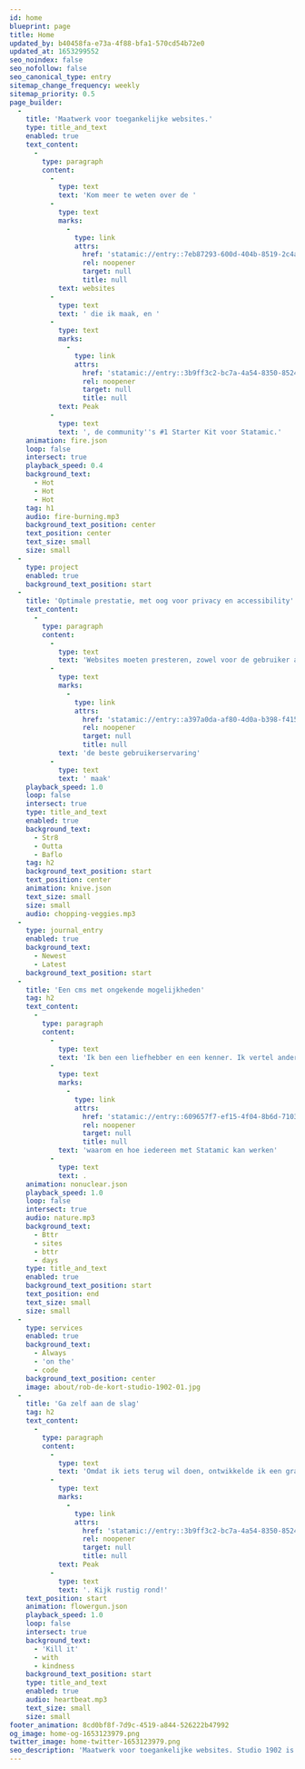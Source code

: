 ```yaml
---
id: home
blueprint: page
title: Home
updated_by: b40458fa-e73a-4f88-bfa1-570cd54b72e0
updated_at: 1653299552
seo_noindex: false
seo_nofollow: false
seo_canonical_type: entry
sitemap_change_frequency: weekly
sitemap_priority: 0.5
page_builder:
  -
    title: 'Maatwerk voor toegankelijke websites.'
    type: title_and_text
    enabled: true
    text_content:
      -
        type: paragraph
        content:
          -
            type: text
            text: 'Kom meer te weten over de '
          -
            type: text
            marks:
              -
                type: link
                attrs:
                  href: 'statamic://entry::7eb87293-600d-404b-8519-2c4a2ebc9e51'
                  rel: noopener
                  target: null
                  title: null
            text: websites
          -
            type: text
            text: ' die ik maak, en '
          -
            type: text
            marks:
              -
                type: link
                attrs:
                  href: 'statamic://entry::3b9ff3c2-bc7a-4a54-8350-8524f9525cb2'
                  rel: noopener
                  target: null
                  title: null
            text: Peak
          -
            type: text
            text: ', de community''s #1 Starter Kit voor Statamic.'
    animation: fire.json
    loop: false
    intersect: true
    playback_speed: 0.4
    background_text:
      - Hot
      - Hot
      - Hot
    tag: h1
    audio: fire-burning.mp3
    background_text_position: center
    text_position: center
    text_size: small
    size: small
  -
    type: project
    enabled: true
    background_text_position: start
  -
    title: 'Optimale prestatie, met oog voor privacy en accessibility'
    text_content:
      -
        type: paragraph
        content:
          -
            type: text
            text: 'Websites moeten presteren, zowel voor de gebruiker als voor de beheerder. Lees meer over hoe ik websites met '
          -
            type: text
            marks:
              -
                type: link
                attrs:
                  href: 'statamic://entry::a397a0da-af80-4d0a-b398-f415fd9dd847'
                  rel: noopener
                  target: null
                  title: null
            text: 'de beste gebruikerservaring'
          -
            type: text
            text: ' maak'
    playback_speed: 1.0
    loop: false
    intersect: true
    type: title_and_text
    enabled: true
    background_text:
      - Str8
      - Outta
      - Baflo
    tag: h2
    background_text_position: start
    text_position: center
    animation: knive.json
    text_size: small
    size: small
    audio: chopping-veggies.mp3
  -
    type: journal_entry
    enabled: true
    background_text:
      - Newest
      - Latest
    background_text_position: start
  -
    title: 'Een cms met ongekende mogelijkheden'
    tag: h2
    text_content:
      -
        type: paragraph
        content:
          -
            type: text
            text: 'Ik ben een liefhebber en een kenner. Ik vertel anderen dan ook graag '
          -
            type: text
            marks:
              -
                type: link
                attrs:
                  href: 'statamic://entry::609657f7-ef15-4f04-8b6d-7103d54ae1c5'
                  rel: noopener
                  target: null
                  title: null
            text: 'waarom en hoe iedereen met Statamic kan werken'
          -
            type: text
            text: .
    animation: nonuclear.json
    playback_speed: 1.0
    loop: false
    intersect: true
    audio: nature.mp3
    background_text:
      - Bttr
      - sites
      - bttr
      - days
    type: title_and_text
    enabled: true
    background_text_position: start
    text_position: end
    text_size: small
    size: small
  -
    type: services
    enabled: true
    background_text:
      - Always
      - 'on the'
      - code
    background_text_position: center
    image: about/rob-de-kort-studio-1902-01.jpg
  -
    title: 'Ga zelf aan de slag'
    tag: h2
    text_content:
      -
        type: paragraph
        content:
          -
            type: text
            text: 'Omdat ik iets terug wil doen, ontwikkelde ik een gratis starterkit voor Statamic Community: '
          -
            type: text
            marks:
              -
                type: link
                attrs:
                  href: 'statamic://entry::3b9ff3c2-bc7a-4a54-8350-8524f9525cb2'
                  rel: noopener
                  target: null
                  title: null
            text: Peak
          -
            type: text
            text: '. Kijk rustig rond!'
    text_position: start
    animation: flowergun.json
    playback_speed: 1.0
    loop: false
    intersect: true
    background_text:
      - 'Kill it'
      - with
      - kindness
    background_text_position: start
    type: title_and_text
    enabled: true
    audio: heartbeat.mp3
    text_size: small
    size: small
footer_animation: 8cd0bf8f-7d9c-4519-a844-526222b47992
og_image: home-og-1653123979.png
twitter_image: home-twitter-1653123979.png
seo_description: 'Maatwerk voor toegankelijke websites. Studio 1902 is het huis van Rob de Kort. Webdesigner en Statamic developer.'
---
```

